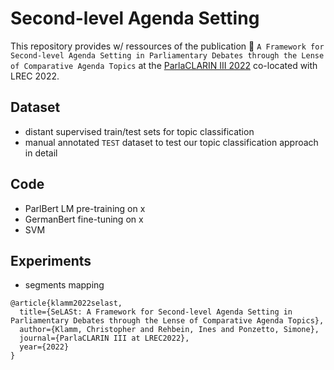 # Second-level Agenda Setting

This repository provides w/ ressources of the publication 📄 `A Framework for Second-level Agenda Setting in Parliamentary Debates through the Lense of Comparative Agenda Topics` at the [ParlaCLARIN III 2022](https://www.clarin.eu/ParlaCLARIN-III) co-located with LREC 2022.

## Dataset
* distant supervised train/test sets for topic classification
* manual annotated `TEST` dataset to test our topic classification approach in detail

## Code
* ParlBert LM pre-training on x
* GermanBert fine-tuning on x
* SVM

## Experiments
* segments mapping

```
@article{klamm2022selast,
  title={SeLASt: A Framework for Second-level Agenda Setting in Parliamentary Debates through the Lense of Comparative Agenda Topics},
  author={Klamm, Christopher and Rehbein, Ines and Ponzetto, Simone},
  journal={ParlaCLARIN III at LREC2022},
  year={2022}
}
```
